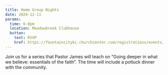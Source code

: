 ```yaml
---
title: Home Group Nights
date: 2024-12-11
params:
  time: 6-8pm
  location: Meadowbrook Clubhouse
  button:
    text: RSVP
    href: https://fountaincitykc.churchcenter.com/registrations/events/2501648
---
```


Join us for a series that Pastor James will teach on “Going deeper in what we believe: essentials of the faith”. The time will include a potluck dinner with the community.
